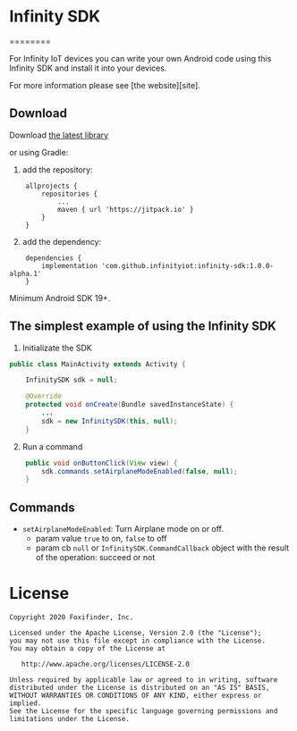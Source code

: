 # Infinity SDK
========

For Infinity IoT devices you can write your own Android code using this Infinity SDK and install it into your devices. 

For more information please see [the website][site].


Download
--------

Download [the latest library][link]

or using Gradle:
1. add the repository:
```GDL
    allprojects {
		repositories {
			...
			maven { url 'https://jitpack.io' }
		}
	}
``` 
2. add the dependency:
```
    dependencies {
	    implementation 'com.github.infinityiot:infinity-sdk:1.0.0-alpha.1'
	}
```

Minimum Android SDK 19+.

The simplest example of using the Infinity SDK
--------
1. Initializate the SDK
```java
public class MainActivity extends Activity {

    InfinitySDK sdk = null;

    @Override
    protected void onCreate(Bundle savedInstanceState) {
        ...
        sdk = new InfinitySDK(this, null);
    }
```
2. Run a command
```java
    public void onButtonClick(View view) {
        sdk.commands.setAirplaneModeEnabled(false, null);
    }
```
Commands
--------
* `setAirplaneModeEnabled`: Turn Airplane mode on or off.  
     * param value `true` to on, `false` to off
     * param cb `null` or `InfinitySDK.CommandCallback` object with the result of the operation: succeed or not

License
=======

    Copyright 2020 Foxifinder, Inc.

    Licensed under the Apache License, Version 2.0 (the "License");
    you may not use this file except in compliance with the License.
    You may obtain a copy of the License at

       http://www.apache.org/licenses/LICENSE-2.0

    Unless required by applicable law or agreed to in writing, software
    distributed under the License is distributed on an "AS IS" BASIS,
    WITHOUT WARRANTIES OR CONDITIONS OF ANY KIND, either express or implied.
    See the License for the specific language governing permissions and
    limitations under the License.


 [side]: https://www.infinityiot.org/
 [link]: https://notdefined.yet
